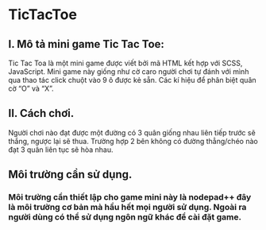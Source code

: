 # TicTacToe
## I. Mô tả mini game Tic Tac Toe:
Tic Tac Toa là một mini game được viết bởi mã HTML kết hợp với SCSS, JavaScript. Mini game này giống như cờ caro người chơi tự đánh với mình qua thao tác click chuột vào 9 ô được kẻ sẵn. Các kí hiệu để phân biệt quân cờ  “O” và “X”. 
## II. Cách chơi.
Người chơi nào đạt được một đường  có 3 quân giống nhau liên tiếp trước sẽ thắng, ngược lại sẽ thua. Trường hợp 2 bên không có đường thẳng/chéo nào đạt 3 quân liên tục sẽ hòa nhau.
## Môi trường cần sử dụng.
### Môi trường cần thiết lập cho game mini này là nodepad++ đây là môi trường cơ bản mà hầu hết mọi người sử dụng. Ngoài ra người dùng có thể sử dụng ngôn ngữ khác để cài đặt game.
